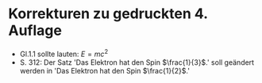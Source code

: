 # Korrekturen zu gedruckten 4. Auflage

- Gl.1.1 sollte lauten: $E=mc^2$
- S. 312: Der Satz 'Das Elektron hat den Spin $\frac{1}{3}$.' soll geändert werden in   'Das Elektron hat den Spin $\frac{1}{2}$.' 
